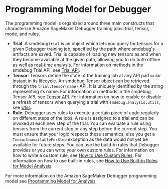 # Programming Model for Debugger<a name="debugger-programming-model"></a>

The programming model is organized around three main constructs that characterize Amazon SageMaker Debugger training jobs: trial, tensor, mode, and rules\. 
+ **Trial**: A smdebug`trial` is an object which lets you query for tensors for a given Debugger training job, specified by the path where smdebug's artifacts are saved\. Trial is capable of loading new tensors as and when they become available at the given path, allowing you to do both offline as well as real\-time analysis\. For information on methods in the smdebug Trial API, see [Trial API](https://github.com/awslabs/sagemaker-debugger/blob/master/docs/analysis.md#trial-api)\. 
+ **Tensor**: Tensors define the state of the training job at any API particular instant in its lifecycle\. An smdebug Tensor object can be retrieved through the `trial.tensor(name)` API\. It is uniquely identified by the string representing its name\. For information on methods in the smdebug Tensor API, see [Tensor API](https://github.com/awslabs/sagemaker-debugger/blob/master/docs/analysis.md#tensor-1)\. For information on how to enable or disable a refresh of tensors when querying a trial with `smdebug.analysis.utils`, see [Utils](https://github.com/awslabs/sagemaker-debugger/blob/master/docs/analysis.md#utils)\.
+ **Rule**: Debugger uses rules to execute a certain piece of code regularly on different steps of the jobs\. A rule is assigned to a trial and can be invoked at each new step of the trial\. You can evaluate a rule using tensors from the current step or any step before the current step\. You must ensure that your logic respects these semantics, else you get a `TensorUnavailableForStep` exception as the data would not yet be available for future steps\. You can use the build\-in rules that Debugger provides or you can write your own custom rules\. For information on how to write a custom rule, see [How to Use Custom Rules](debugger-custom-rules.md)\. For information on how to use built\-in rules, see [How to Use Built\-in Rules for Model Analysis](use-debugger-built-in-rules.md)\.

For more information on the Amazon SageMaker Debugger programming model see [Programming Model for Analysis](https://github.com/awslabs/sagemaker-debugger/blob/master/docs/analysis.md)